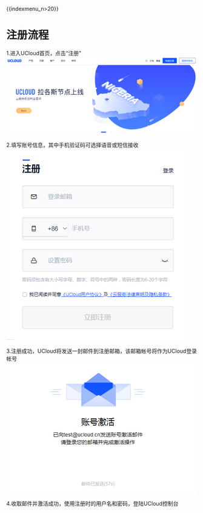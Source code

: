 {{indexmenu_n>20}}

# 注册流程

1.进入UCloud首页，点击“注册”  
![](/images/account_20190102113711.png)

2.填写账号信息，其中手机验证码可选择语音或短信接收  
![](/images/account_20190102114702.png)

3.注册成功，UCloud将发送一封邮件到注册邮箱，该邮箱帐号将作为UCloud登录帐号  
![](/images/account_20190102115103.png)

4.收取邮件并激活成功，使用注册时的用户名和密码，登陆UCloud控制台
